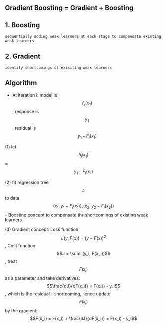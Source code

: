 Gradient Boosting = Gradient + Boosting
---
## 1. Boosting
    sequentially adding weak learners at each stage to compensate existing weak learners

## 2. Gradient
    identify shortcomings of exisiting weak learners


Algorithm
---
* At iteration i: model is $$F_i(x_1)$$, response is $$y_1$$, residual is $$y_1 - F_i(x_1)$$

(1) let $$h_i(x_1)$$ = $$y_1 - F_i(x_1)$$

(2) fit regression tree $$h$$ to data $$(x_1, y_1 - F_i(x_1)), (x_2, y_2 - F_i(x_2))$$ - Boosting concept to compensate the shortcomings of existing weak learners

(3) Gradient concept: 
        Loss function $$L(y, F(x)) = (y-F(x))^2$$, 
        Cost function $$J = \sumL(y_i, F(x_i))$$, treat $$F(x_i)$$ as a parameter and take derivatives:
        $$\frac{dJ}{dF(x_i)} = F(x_i) - y_i$$, which is the residual - shortcoming, hence update $$F(x_i)$$ by the gradient:
        $$F(x_i) = F(x_i) + \frac{dJ}{dF(x_i)} = F(x_i) - y_i$$
